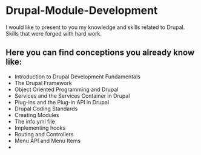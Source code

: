 # Drupal-Module-Development
I would like to present to you my knowledge and skills related to Drupal. Skills that were forged with hard work.

## Here you can find conceptions you already know like:

* Introduction to Drupal Development Fundamentals
* The Drupal Framework
* Object Oriented Programming and Drupal
* Services and the Services Container in Drupal
* Plug-ins and the Plug-in API in Drupal
* Drupal Coding Standards
* Creating Modules
* The info.yml file
* Implementing hooks
* Routing and Controllers
* Menu API and Menu Items
* 
